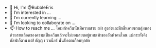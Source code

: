 - 👋 Hi, I’m @BubbleEris
- 👀 I’m interested in ...
- 🌱 I’m currently learning ...
- 💞️ I’m looking to collaborate on ...
- 📫 How to reach me ...
โอเมก้าควีนนั่นมีความสวย สง่า สูงส่งและมีกลิ่นอายชวนลุ่มหลง ด้วยสายเลือดของความเป็นควีนแล้วจะไม่ยอมสยบอยู่แทบเท้าของอัลฟ่าคนไหน แม้กระทั่งคิงอัลฟ่าก็ตาม แต่! อัญญา วาเนียร์ นั่นปัดตกเกือบทุกข้อ
<!---
BubbleEris/BubbleEris is a ✨ special ✨ repository because its `README.md` (this file) appears on your GitHub profile.
You can click the Preview link to take a look at your changes.
--->
